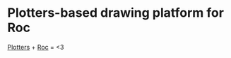 # Plotters-based drawing platform for Roc

[Plotters](https://github.com/38/plotters)
+
[Roc](https://roc-lang.org/)
= <3
